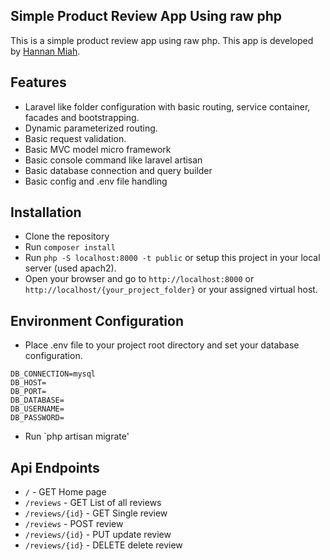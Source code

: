 ## Simple Product Review App Using raw php

This is a simple product review app using raw php. This app is developed
by [Hannan Miah](https://www.linkedin.com/in/hannanmiah).

## Features

- Laravel like folder configuration with basic routing, service container, facades and bootstrapping.
- Dynamic parameterized routing.
- Basic request validation.
- Basic MVC model micro framework
- Basic console command like laravel artisan
- Basic database connection and query builder
- Basic config and .env file handling

## Installation

- Clone the repository
- Run `composer install`
- Run `php -S localhost:8000 -t public` or setup this project in your local server (used apach2).
- Open your browser and go to `http://localhost:8000` or `http://localhost/{your_project_folder}` or your assigned
  virtual host.

## Environment Configuration

- Place .env file to your project root directory and set your database configuration.

```env 
DB_CONNECTION=mysql
DB_HOST=
DB_PORT=
DB_DATABASE=
DB_USERNAME=
DB_PASSWORD=
```

- Run `php artisan migrate'

## Api Endpoints

- `/` - GET Home page
- `/reviews` - GET List of all reviews
- `/reviews/{id}` - GET Single review
- `/reviews` - POST review
- `/reviews/{id}` - PUT update review
- `/reviews/{id}` - DELETE delete review
